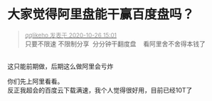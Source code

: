 # 大家觉得阿里盘能干赢百度盘吗？


<div class="quote"><blockquote><font size="2"><a href="https://www.hostloc.com/forum.php?mod=redirect&amp;goto=findpost&amp;pid=9354231&amp;ptid=758582" target="_blank"><font color="#999999">qqlikeho 发表于 2020-10-26 15:01</font></a></font><br />
只要不限速 不限制分享&nbsp;&nbsp;分分钟干翻度盘&nbsp; &nbsp; 看阿里舍不舍得本钱了</blockquote></div><br />
这只能前期做，后期这么做阿里会亏炸

你们先上阿里看看。<br />
反正我超会的百度云下载满速，我个人觉得很好用，目前已经10T了<img id="aimg_wEjxm" onclick="zoom(this, this.src, 0, 0, 0)" class="zoom" src="https://cdn.jsdelivr.net/gh/hishis/forum-master/public/images/patch.gif" onmouseover="img_onmouseoverfunc(this)" onload="thumbImg(this)" border="0" alt="" />
